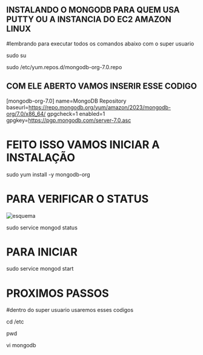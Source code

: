 ## INSTALANDO O MONGODB PARA QUEM USA PUTTY OU A INSTANCIA DO EC2 AMAZON LINUX

#lembrando para executar todos os comandos abaixo com o super usuario

sudo su 

sudo /etc/yum.repos.d/mongodb-org-7.0.repo

## COM ELE ABERTO VAMOS INSERIR ESSE CODIGO


[mongodb-org-7.0]
name=MongoDB Repository
baseurl=https://repo.mongodb.org/yum/amazon/2023/mongodb-org/7.0/x86_64/
gpgcheck=1
enabled=1
gpgkey=https://pgp.mongodb.com/server-7.0.asc


# FEITO ISSO VAMOS INICIAR A INSTALAÇÃO

sudo yum install -y mongodb-org

# PARA VERIFICAR O STATUS

![esquema](mongodb.png)


sudo service mongod status

# PARA INICIAR 

sudo service mongod start

# PROXIMOS PASSOS 

#dentro do super usuario usaremos esses codigos

cd /etc

pwd 

vi mongodb


